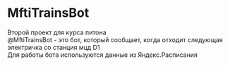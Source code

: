# MftiTrainsBot  
Второй проект для курса питона  
@MftiTrainsBot - это бот, который сообщает, когда отходит следующая электричка со станция мцд D1  
Для работы бота используются данные из Яндекс.Расписания
